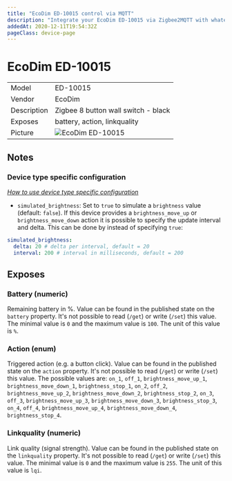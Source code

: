 ```yaml
---
title: "EcoDim ED-10015 control via MQTT"
description: "Integrate your EcoDim ED-10015 via Zigbee2MQTT with whatever smart home infrastructure you are using without the vendors bridge or gateway."
addedAt: 2020-12-11T19:54:32Z
pageClass: device-page
---
```


<!-- !!!! -->
<!-- ATTENTION: This file is auto-generated through docgen! -->
<!-- You can only edit the "## Notes"-Section till next h1 (#) or h2 heading (##). -->
<!-- Do NOT use h1 or h2 heading within "## Notes"-Section. -->
<!-- !!!! -->

# EcoDim ED-10015

|     |     |
|-----|-----|
| Model | ED-10015  |
| Vendor  | EcoDim  |
| Description | Zigbee 8 button wall switch - black |
| Exposes | battery, action, linkquality |
| Picture | ![EcoDim ED-10015](https://psi-4ward.github.io/zigbee2mqtt.io/images/devices/ED-10015.jpg) |


<!-- Notes BEGIN: You can edit here. Add "## Notes" headline if not already present. -->
## Notes

### Device type specific configuration
*[How to use device type specific configuration](../guide/configuration/devices-groups.md#specific-device-options)*

* `simulated_brightness`: Set to `true` to simulate a `brightness` value (default: `false`).
If this device provides a `brightness_move_up` or `brightness_move_down` action it is possible to specify the update
interval and delta. This can be done by instead of specifying `true`:

```yaml
simulated_brightness:
  delta: 20 # delta per interval, default = 20
  interval: 200 # interval in milliseconds, default = 200
```

<!-- Notes END: Do not edit below this line -->


## Exposes

### Battery (numeric)
Remaining battery in %.
Value can be found in the published state on the `battery` property.
It's not possible to read (`/get`) or write (`/set`) this value.
The minimal value is `0` and the maximum value is `100`.
The unit of this value is `%`.

### Action (enum)
Triggered action (e.g. a button click).
Value can be found in the published state on the `action` property.
It's not possible to read (`/get`) or write (`/set`) this value.
The possible values are: `on_1`, `off_1`, `brightness_move_up_1`, `brightness_move_down_1`, `brightness_stop_1`, `on_2`, `off_2`, `brightness_move_up_2`, `brightness_move_down_2`, `brightness_stop_2`, `on_3`, `off_3`, `brightness_move_up_3`, `brightness_move_down_3`, `brightness_stop_3`, `on_4`, `off_4`, `brightness_move_up_4`, `brightness_move_down_4`, `brightness_stop_4`.

### Linkquality (numeric)
Link quality (signal strength).
Value can be found in the published state on the `linkquality` property.
It's not possible to read (`/get`) or write (`/set`) this value.
The minimal value is `0` and the maximum value is `255`.
The unit of this value is `lqi`.

